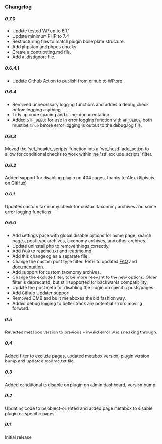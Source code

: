 ### Changelog

##### 0.7.0
- Update tested WP up to 6.1.1
- Update minimum PHP to 7.4
- Restructuring files to match plugin boilerplate structure.
- Add phpstan and phpcs checks.
- Create a contributing.md file.
- Add a .distignore file.

##### 0.6.4.1
- Update Github Action to publish from github to WP.org.

##### 0.6.4
- Removed unnecessary logging functions and added a debug check before logging anything.
- Tidy up code spacing and inline-documentation.
- Added `STF_DEBUG` for use in error logging function with `WP_DEBUG`, both must be `true` before error logging is output to the debug.log file.

##### 0.6.3
Moved the 'set_header_scripts' function into a 'wp_head' add_action to allow for conditional checks to work within the 'stf_exclude_scripts' filter. 

##### 0.6.2
Added support for disabling plugin on 404 pages, thanks to Alex (@piscis on GitHub)

##### 0.6.1
Updates custom taxonomy check for custom taxonomy archives and some error logging functions. 

##### 0.6.0
- Add settings page with global disable options for home page, search pages, post type archives, taxonomy archives, and other archives.
- Update uninstall.php to remove things correctly.
- Add FAQ to readme.txt and readme.md.
- Add this changelog as a separate file.
- Change the custom post type filter. Refer to updated [FAQ](https://github.com/joshuadavidnelson/scripts-to-footer/#faq) and [documentation](https://github.com/joshuadavidnelson/scripts-to-footer/wiki).
- Add support for custom taxonomy archives.
- Change the exclude filter, to be more relevant to the new options. Older filter is deprecated, but still supported for backwards compatibility.
- Update the post meta for disabling the plugin on specific posts/pages.
- Add Github Updater support.
- Removed CMB and built metaboxes the old fashion way.
- Added debug logging to better track any potential errors moving forward.

##### 0.5
Reverted metabox version to previous - invalid error was sneaking through.

##### 0.4
Added filter to exclude pages, updated metabox version, plugin version bump and updated readme.txt file.

##### 0.3
Added conditional to disable on plugin on admin dashboard, version bump. 
 	
##### 0.2
Updating code to be object-oriented and added page metabox to disable plugin on specific pages.

##### 0.1
Initial release
